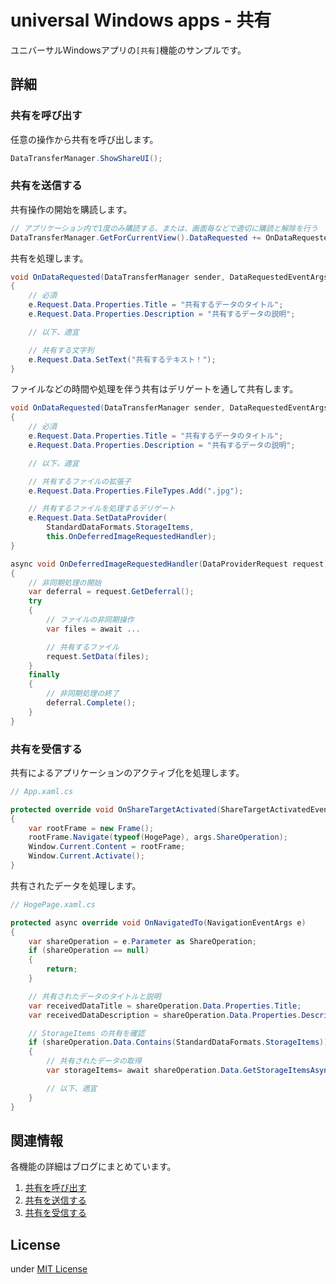 # universal Windows apps - 共有

ユニバーサルWindowsアプリの`[共有]`機能のサンプルです。

## 詳細


### 共有を呼び出す

任意の操作から共有を呼び出します。
```csharp
DataTransferManager.ShowShareUI();
```

### 共有を送信する

共有操作の開始を購読します。

```csharp
// アプリケーション内で1度のみ購読する、または、画面毎などで適切に購読と解除を行う
DataTransferManager.GetForCurrentView().DataRequested += OnDataRequested;
```

共有を処理します。

```csharp
void OnDataRequested(DataTransferManager sender, DataRequestedEventArgs e)
{
    // 必須
    e.Request.Data.Properties.Title = "共有するデータのタイトル";
    e.Request.Data.Properties.Description = "共有するデータの説明";

    // 以下、適宜

    // 共有する文字列
    e.Request.Data.SetText("共有するテキスト！");
}
```

ファイルなどの時間や処理を伴う共有はデリゲートを通して共有します。

```csharp
void OnDataRequested(DataTransferManager sender, DataRequestedEventArgs e)
{
    // 必須
    e.Request.Data.Properties.Title = "共有するデータのタイトル";
    e.Request.Data.Properties.Description = "共有するデータの説明";

    // 以下、適宜

    // 共有するファイルの拡張子
    e.Request.Data.Properties.FileTypes.Add(".jpg");

    // 共有するファイルを処理するデリゲート
    e.Request.Data.SetDataProvider(
        StandardDataFormats.StorageItems,
        this.OnDeferredImageRequestedHandler);
}

async void OnDeferredImageRequestedHandler(DataProviderRequest request)
{
    // 非同期処理の開始
    var deferral = request.GetDeferral();
    try
    {
        // ファイルの非同期操作
        var files = await ...

        // 共有するファイル
        request.SetData(files);
    }
    finally
    {
        // 非同期処理の終了
        deferral.Complete();
    }
}
```

### 共有を受信する

共有によるアプリケーションのアクティブ化を処理します。

```csharp
// App.xaml.cs

protected override void OnShareTargetActivated(ShareTargetActivatedEventArgs args)
{
    var rootFrame = new Frame();
    rootFrame.Navigate(typeof(HogePage), args.ShareOperation);
    Window.Current.Content = rootFrame;
    Window.Current.Activate();
}
```

共有されたデータを処理します。

```csharp
// HogePage.xaml.cs

protected async override void OnNavigatedTo(NavigationEventArgs e)
{
    var shareOperation = e.Parameter as ShareOperation;
    if (shareOperation == null)
    {
        return;
    }

    // 共有されたデータのタイトルと説明
    var receivedDataTitle = shareOperation.Data.Properties.Title;
    var receivedDataDescription = shareOperation.Data.Properties.Description;

    // StorageItems の共有を確認
    if (shareOperation.Data.Contains(StandardDataFormats.StorageItems))
    {
        // 共有されたデータの取得
        var storageItems= await shareOperation.Data.GetStorageItemsAsync();

        // 以下、適宜
    }
}
```

## 関連情報

各機能の詳細はブログにまとめています。

1. [共有を呼び出す](http://katsuyuzu.hatenablog.jp/entry/2014/07/31/001537)
1. [共有を送信する](http://katsuyuzu.hatenablog.jp/entry/2014/08/01/005625)
1. [共有を受信する](http://katsuyuzu.hatenablog.jp/entry/2014/08/07/080000)

## License

under [MIT License](http://opensource.org/licenses/MIT)

